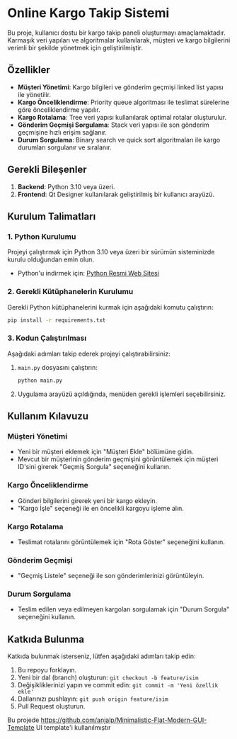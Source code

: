 # Online Kargo Takip Sistemi

Bu proje, kullanıcı dostu bir kargo takip paneli oluşturmayı amaçlamaktadır. Karmaşık veri yapıları ve algoritmalar kullanılarak, müşteri ve kargo bilgilerini verimli bir şekilde yönetmek için geliştirilmiştir.

## Özellikler

- **Müşteri Yönetimi**: Kargo bilgileri ve gönderim geçmişi linked list yapısı ile yönetilir.
- **Kargo Önceliklendirme**: Priority queue algoritması ile teslimat sürelerine göre önceliklendirme yapılır.
- **Kargo Rotalama**: Tree veri yapısı kullanılarak optimal rotalar oluşturulur.
- **Gönderim Geçmişi Sorgulama**: Stack veri yapısı ile son gönderim geçmişine hızlı erişim sağlanır.
- **Durum Sorgulama**: Binary search ve quick sort algoritmaları ile kargo durumları sorgulanır ve sıralanır.

## Gerekli Bileşenler

1. **Backend**: Python 3.10 veya üzeri.
2. **Frontend**: Qt Designer kullanılarak geliştirilmiş bir kullanıcı arayüzü.

## Kurulum Talimatları

### 1. Python Kurulumu

Projeyi çalıştırmak için Python 3.10 veya üzeri bir sürümün sisteminizde kurulu olduğundan emin olun.

- Python'u indirmek için: [Python Resmi Web Sitesi](https://www.python.org)

### 2. Gerekli Kütüphanelerin Kurulumu

Gerekli Python kütüphanelerini kurmak için aşağıdaki komutu çalıştırın:

```bash
pip install -r requirements.txt
```

### 3. Kodun Çalıştırılması

Aşağıdaki adımları takip ederek projeyi çalıştırabilirsiniz:

1. `main.py` dosyasını çalıştırın:
   ```bash
   python main.py
   ```
2. Uygulama arayüzü açıldığında, menüden gerekli işlemleri seçebilirsiniz.

## Kullanım Kılavuzu

### Müşteri Yönetimi

- Yeni bir müşteri eklemek için "Müşteri Ekle" bölümüne gidin.
- Mevcut bir müşterinin gönderim geçmişini görüntülemek için müşteri ID'sini girerek "Geçmiş Sorgula" seçeneğini kullanın.

### Kargo Önceliklendirme

- Gönderi bilgilerini girerek yeni bir kargo ekleyin.
- "Kargo İşle" seçeneği ile en öncelikli kargoyu işleme alın.

### Kargo Rotalama

- Teslimat rotalarını görüntülemek için "Rota Göster" seçeneğini kullanın.

### Gönderim Geçmişi

- "Geçmiş Listele" seçeneği ile son gönderimlerinizi görüntüleyin.

### Durum Sorgulama

- Teslim edilen veya edilmeyen kargoları sorgulamak için "Durum Sorgula" seçeneğini kullanın.


## Katkıda Bulunma

Katkıda bulunmak isterseniz, lütfen aşağıdaki adımları takip edin:

1. Bu repoyu forklayın.
2. Yeni bir dal (branch) oluşturun: `git checkout -b feature/isim`
3. Değişikliklerinizi yapın ve commit edin: `git commit -m 'Yeni özellik ekle'`
4. Dallarınızı pushlayın: `git push origin feature/isim`
5. Pull Request oluşturun.



Bu projede https://github.com/anjalp/Minimalistic-Flat-Modern-GUI-Template UI template'i kullanılmıștır



